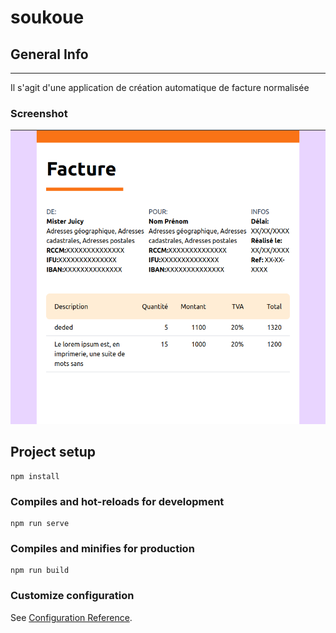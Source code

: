 # soukoue
## General Info
***
Il s'agit d'une application de création automatique de facture normalisée
### Screenshot
![Image text](/src/assets/Capture%20d%E2%80%99%C3%A9cran%20de%202022-07-03%2003-38-17.png)

## Project setup
```
npm install
```

### Compiles and hot-reloads for development
```
npm run serve
```

### Compiles and minifies for production
```
npm run build
```

### Customize configuration
See [Configuration Reference](https://cli.vuejs.org/config/).
